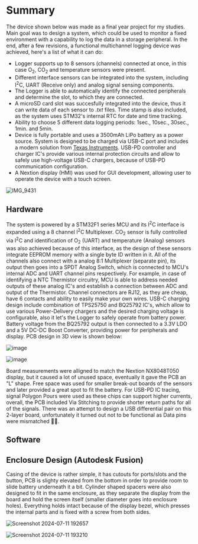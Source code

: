 # Summary
The device shown below was made as a final year project for my studies. Main goal was to design a system, which could be used to monitor a fixed environment with a capability to log the data in a storage peripheral. In the end, after a few revisions, a functional multichannel logging device was achieved, here's a list of what it can do:
* Logger supports up to 8 sensors (channels) connected at once, in this case O<sub>2</sub>, CO<sub>2</sub> and temperature sensors were present.
* Different interface sensors can be integrated into the system, including I<sup>2</sup>C, UART (Receive only) and analog signal sensing components.
* The Logger is able to automatically identify the connected peripherals and determine the slot, to which they are connected. 
* A microSD card slot was succesfully integrated into the device, thus it can write data of each sensor to _.txt_ files. Time stamp is also included, as the system uses STM32's internal RTC for date and time tracking.
* Ability to choose 5 different data logging periods: 1sec., 10sec., 30sec., 1min. and 5min. 
* Device is fully portable and uses a 3500mAh LiPo battery as a power source. System is designed to be charged via USB-C port and includes a modern solution from [Texas Instruments](https://www.ti.com/lit/ug/slvuby2a/slvuby2a.pdf?ts=1707079337468&ref_url=https%253A%252F%252Fwww.google.com%252F). USB-PD controller and charger IC's provide various internal protection circuits and allow to safely use high-voltage USB-C chargers, because of USB-PD communication configuration.
* A Nextion display (HMI) was used for GUI development, allowing user to operate the device with a touch screen.

![IMG_9431](https://github.com/dyanke3/Multichannel-Data-Logger-with-GUI/assets/170525314/58cd7c52-1b8a-4618-a0b1-d3f28c3bf7cf)

## Hardware
The system is powered by a STM32F1 series MCU and its I<sup>2</sup>C interface is expanded using a 8 channel I<sup>2</sup>C Multiplexer. CO<sub>2</sub> sensor is fully controlled via I<sup>2</sup>C and identification of O<sub>2</sub> (UART) and temperature (Analog) sensors was also achieved because of this interface, as the design of these sensors integrate EEPROM memory with a single byte ID written in it. All of the channels also connect with a analog 8:1 Multiplexer (separate pin), its output then goes into a SPDT Analog Switch, which is connected to MCU's internal ADC and UART channel pins respectively. For example, in case of identifying a NTC Thermistor circuitry, MCU is able to address needed outputs of these analog IC's and establish a connection between ADC and output of the Thermistor. Channel connectors are RJ12, as they are cheap, have 6 contacts and ability to easily make your own wires. USB-C charging design include combination of TPS25750 and BQ25792 IC's, which allow to use various Power-Delivery chargers and the desired charging voltage is configurable, also it let's the Logger to safely operate from battery power. Battery voltage from the BQ25792 output is then connected to a 3.3V LDO and a 5V DC-DC Boost Converter, providing power for peripherals and display. PCB design in 3D view is shown below:

![image](https://github.com/dyanke3/Multichannel-Data-Logger-with-GUI/assets/170525314/7175eb4d-cc74-4f40-9903-cf95f59386f9)

![image](https://github.com/dyanke3/Multichannel-Data-Logger-with-GUI/assets/170525314/0e2a31dc-ac39-46d9-a99f-c38c65462419)

Board measurements were alligned to match the Nextion NX8048T050 display, but it caused a lot of unused space, eventually it gave the PCB an "L" shape. Free space was used for smaller break-out boards of the sensors and later provided a great spot to fit the battery. For USB-PD IC tracing, signal Polygon Pours were used as these chips can support higher currents, overall, the PCB included Via Stitching to provide shorter return paths for all of the signals. There was an attempt to design a USB differential pair on this 2-layer board, unfortunately it turned out not to be functional as Data pins were mismatched 🤦‍♂️.

## Software

## Enclosure Design (Autodesk Fusion)
Casing of the device is rather simple, it has cutouts for ports/slots and the button, PCB is slighty elevated from the bottom in order to provide room to slide battery underneath it a bit. Cylinder shaped spacers were also designed to fit in the same enclosure, as they separate the display from the board and hold the screen itself (smaller diameter goes into enclosure holes). Everything holds intact because of the display bezel, which presses the internal parts and is fixed with a screw from both sides. 

![Screenshot 2024-07-11 192657](https://github.com/dyanke3/Multichannel-Data-Logger-with-GUI/assets/170525314/f2e8a286-947e-434e-b6b2-dc38e4024dd9)

![Screenshot 2024-07-11 193210](https://github.com/dyanke3/Multichannel-Data-Logger-with-GUI/assets/170525314/3177ca6a-b7b5-4d93-8a06-99bcc2b2397d)

